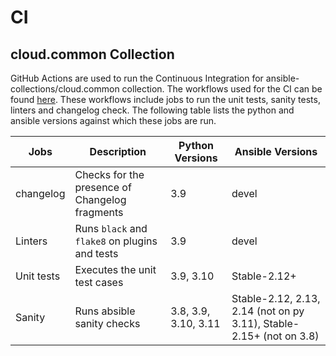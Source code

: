 # CI

##  cloud.common Collection

GitHub Actions are used to run the Continuous Integration for ansible-collections/cloud.common collection. The workflows used for the CI can be found [here](https://github.com/ansible-collections/cloud.common/tree/main/.github/workflows). These workflows include jobs to run the unit tests, sanity tests, linters and changelog check. The following table lists the python and ansible versions against which these jobs are run.

| Jobs | Description | Python Versions | Ansible Versions |
| ------ |-------| ------ | -----------|
| changelog |Checks for the presence of Changelog fragments | 3.9 | devel |
| Linters | Runs `black` and `flake8` on plugins and tests | 3.9 | devel |
| Unit tests | Executes the unit test cases | 3.9, 3.10 | Stable-2.12+ |
| Sanity | Runs absible sanity checks | 3.8, 3.9, 3.10, 3.11 | Stable-2.12, 2.13, 2.14 (not on py 3.11), Stable-2.15+ (not on 3.8) |
